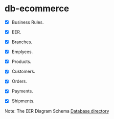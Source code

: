 # db-ecommerce

- [X]  Business Rules.
- [X]  EER.
- [X]  Branches.
- [X]  Emplyees.
- [X]  Products.
- [X]  Customers.
- [X]  Orders.
- [X]  Payments.
- [X]  Shipments.


Note: The EER Diagram Schema  <a href="https://github.com/Moustafa-Elgammal/db-ecommerce/tree/master/db%20design"> Database directory</a>

